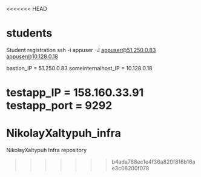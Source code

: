 <<<<<<< HEAD
# students
Student registration
ssh -i appuser -J  appuser@51.250.0.83 appuser@10.128.0.18

bastion_IP = 51.250.0.83
someinternalhost_IP = 10.128.0.18

testapp_IP = 158.160.33.91
testapp_port = 9292
=======
# NikolayXaltypuh_infra
NikolayXaltypuh Infra repository
>>>>>>> b4ada768ec1e4f36a820f816b16ae3c08200f078
